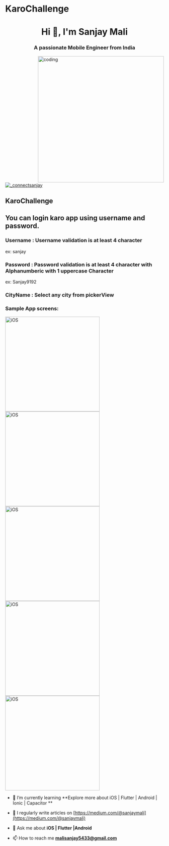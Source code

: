 # KaroChallenge 


<h1 align="center">Hi 👋, I'm Sanjay Mali</h1>
<h3 align="center">A passionate Mobile Engineer from India</h3>
<img align= "right" alt= "coding" width="400" src="https://user-images.githubusercontent.com/55389276/140866485-8fb1c876-9a8f-4d6a-98dc-08c4981eaf70.gif">
<p align="left"> <a href="https://
  .com/_connectsanjay" target="blank"><img src="https://img.shields.io/twitter/follow/_connectsanjay?logo=twitter&style=for-the-badge" alt="_connectsanjay" /></a> </p>


<h2>KaroChallenge</h2>

## You can login karo app using username and password.

### Username : Username validation is at least 4 character
  ex: sanjay
### Password : Password validation is at least 4 character with Alphanumberic with 1 uppercase Character  
  ex: Sanjay9192
### CityName : Select any city from pickerView


### Sample App screens: 

<img width="300" alt="iOS" src= "https://user-images.githubusercontent.com/8912602/208578790-940c6c6c-5292-4588-bbde-10f16a0ff5f5.png">
<img width="300" alt="iOS" src= "https://user-images.githubusercontent.com/8912602/208578800-f8572e33-0ca2-481a-8442-ea12ea9f832c.png">
<img width="300" alt="iOS" src= "https://user-images.githubusercontent.com/8912602/208578813-1e766ab4-1db1-49e0-8c34-6be6543800aa.png">
<img width="300" alt="iOS" src= "https://user-images.githubusercontent.com/8912602/208578849-8ee7e35c-cd5f-4c29-8e11-e3a9b4fdb90d.png">
<img width="300" alt="iOS" src= "https://user-images.githubusercontent.com/8912602/208578857-d18c763f-33db-47c5-98ae-4d272ad734de.png">


- 🌱 I’m currently learning **Explore more about iOS | Flutter | Android | Ionic | Capacitor **

- 📝 I regularly write articles on [https://medium.com/@sanjaymali](https://medium.com/@sanjaymali)

- 💬 Ask me about **iOS | Flutter |Android**

- 📫 How to reach me **malisanjay5433@gmail.com**
